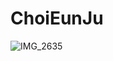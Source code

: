 # ChoiEunJu
![IMG_2635](https://user-images.githubusercontent.com/63277563/135711832-ca5a5ca3-25bf-4c7d-a5a7-8642bc735dc4.PNG)
